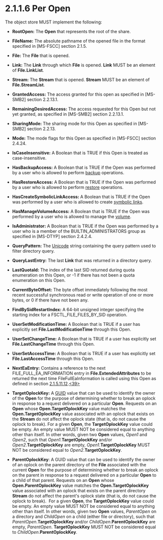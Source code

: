 <html dir="LTR" xmlns:mshelp="http://msdn.microsoft.com/mshelp" xmlns:ddue="http://ddue.schemas.microsoft.com/authoring/2003/5" xmlns:xlink="http://www.w3.org/1999/xlink" xmlns:tool="http://www.microsoft.com/tooltip">
    <head>
        <meta http-equiv="Content-Type" content="text/html; CHARSET=utf-8"></meta>
        <meta name="save" content="history"></meta>
        <title>2.1.1.6 Per Open</title>
        <xml>
            <mshelp:toctitle title="2.1.1.6 Per Open"></mshelp:toctitle>
            <mshelp:rltitle title="[MS-FSA]: Per Open"></mshelp:rltitle>
            <mshelp:keyword index="A" term="7eeba8fa-6ff4-4a9a-b4ac-7fe608c46497"></mshelp:keyword>
            <mshelp:attr name="DCSext.ContentType" value="open specification"></mshelp:attr>
            <mshelp:attr name="AssetID" value="7eeba8fa-6ff4-4a9a-b4ac-7fe608c46497"></mshelp:attr>
            <mshelp:attr name="TopicType" value="kbRef"></mshelp:attr>
            <mshelp:attr name="DCSext.Title" value="[MS-FSA]: Per Open" />
        </xml>
    </head>
    <body>
        <div id="header">
            <h1 class="heading">2.1.1.6 Per Open</h1>
        </div>
        <div id="mainSection">
            <div id="mainBody">
                <div id="allHistory" class="saveHistory"></div>
                <div id="sectionSection0" class="section" name="collapseableSection">
                    

<p>The object store MUST implement the following:</p>

<ul><li><p><span><span> 
</span></span><b>RootOpen:</b> The <b>Open</b> that represents the root of the
share.</p>

</li><li><p><span><span> 
</span></span><b>FileName:</b> The absolute pathname of the opened file in the
format specified in <mshelp:link keywords="efbfe127-73ad-4140-9967-ec6500e66d5e" tabindex="0">[MS-FSCC]</mshelp:link>
section <mshelp:link keywords="ffb795f3-027d-4a3c-997d-3085f2332f6f" tabindex="0">2.1.5</mshelp:link>.</p>

</li><li><p><span><span> 
</span></span><b>File:</b> The <b>File</b> that is opened.</p>

</li><li><p><span><span> 
</span></span><b>Link:</b> The <b>Link</b> through which <b>File</b> is opened.
<b>Link</b> MUST be an element of <b>File.LinkList</b>.</p>

</li><li><p><span><span> 
</span></span><b>Stream:</b> The <b>Stream</b> that is opened. <b>Stream</b>
MUST be an element of <b>File.StreamList</b>.</p>

</li><li><p><span><span> 
</span></span><b>GrantedAccess:</b> The access granted for this open as
specified in <mshelp:link keywords="5606ad47-5ee0-437a-817e-70c366052962" tabindex="0">[MS-SMB2]</mshelp:link>
section <mshelp:link keywords="b3af3aaf-9271-4419-b326-eba0341df7d2" tabindex="0">2.2.13.1</mshelp:link>.</p>

</li><li><p><span><span> 
</span></span><b>RemainingDesiredAccess:</b> The access requested for this Open
but not yet granted, as specified in [MS-SMB2] section 2.2.13.1.</p>

</li><li><p><span><span> 
</span></span><b>SharingMode:</b> The sharing mode for this Open as specified
in [MS-SMB2] section <mshelp:link keywords="e8fb45c1-a03d-44ca-b7ae-47385cfd7997" tabindex="0">2.2.13</mshelp:link>.</p>

</li><li><p><span><span> 
</span></span><b>Mode:</b> The mode flags for this Open as specified in
[MS-FSCC] section <mshelp:link keywords="52df7798-8330-474b-ac31-9afe8075640c" tabindex="0">2.4.24</mshelp:link>.</p>

</li><li><p><span><span> 
</span></span><b>IsCaseInsensitive:</b> A Boolean that is TRUE if this Open is
treated as case-insensitive.</p>

</li><li><p><span><span> 
</span></span><b>HasBackupAccess:</b> A Boolean that is TRUE if the Open was
performed by a user who is allowed to perform <a href="682f0f59-385c-4351-b81a-3b234f53db03.md#gt_f0ec1e1a-3f20-40f1-8b67-b892ff3e4b72">backup</a> operations.</p>

</li><li><p><span><span> 
</span></span><b>HasRestoreAccess:</b> A Boolean that is TRUE if the Open was
performed by a user who is allowed to perform <a href="682f0f59-385c-4351-b81a-3b234f53db03.md#gt_43eabdaa-8fc0-48ac-a23e-2cd92a2fa481">restore</a> operations.</p>

</li><li><p><span><span> 
</span></span><b>HasCreateSymbolicLinkAccess:</b> A Boolean that is TRUE if the
Open was performed by a user who is allowed to create <a href="682f0f59-385c-4351-b81a-3b234f53db03.md#gt_04f1ed93-15cb-4090-8204-c43bec8c7398">symbolic links</a>.</p>

</li><li><p><span><span> 
</span></span><b>HasManageVolumeAccess:</b> A Boolean that is TRUE if the Open
was performed by a user who is allowed to manage the <a href="682f0f59-385c-4351-b81a-3b234f53db03.md#gt_9a876829-33a1-4f0b-8b81-8552b7e5561c">volume</a>.</p>

</li><li><p><span><span> 
</span></span><b>IsAdministrator:</b> A Boolean that is TRUE if the Open was
performed by a user who is a member of the BUILTIN_ADMINISTRATORS group as
specified in <mshelp:link keywords="cca27429-5689-4a16-b2b4-9325d93e4ba2" tabindex="0">[MS-DTYP]</mshelp:link>
section <mshelp:link keywords="81d92bba-d22b-4a8c-908a-554ab29148ab" tabindex="0">2.4.2.4</mshelp:link>.</p>

</li><li><p><span><span> 
</span></span><b>QueryPattern:</b> The <a href="682f0f59-385c-4351-b81a-3b234f53db03.md#gt_c305d0ab-8b94-461a-bd76-13b40cb8c4d8">Unicode</a> string containing
the query pattern used to filter directory query.</p>

</li><li><p><span><span> 
</span></span><b>QueryLastEntry:</b> The last <b>Link</b> that was returned in
a directory query.</p>

</li><li><p><span><span> 
</span></span><b>LastQuotaId:</b> The index of the last SID returned during
quota enumeration on this Open, or -1 if there has not been a quota enumeration
on this Open.</p>

</li><li><p><span><span> 
</span></span><b>CurrentByteOffset:</b> The byte offset immediately following
the most recent successful synchronous read or write operation of one or more
bytes, or 0 if there have not been any.</p>

</li><li><p><span><span> 
</span></span><b>FindBySidRestartIndex:</b> A 64-bit unsigned integer
specifying the starting index for a FSCTL_FILE_FILES_BY_SID operation.</p>

</li><li><p><span><span> 
</span></span><b>UserSetModificationTime:</b> A Boolean that is TRUE if a user
has explicitly set <b>File.LastModificationTime</b> through this Open.</p>

</li><li><p><span><span> 
</span></span><b>UserSetChangeTime:</b> A Boolean that is TRUE if a user has
explicitly set <b>File.LastChangeTime</b> through this Open.</p>

</li><li><p><span><span> 
</span></span><b>UserSetAccessTime:</b> A Boolean that is TRUE if a user has
explicitly set <b>File.LastAccessTime</b> through this Open.</p>

</li><li><p><span><span> 
</span></span><b>NextEaEntry:</b> Contains a reference to the next
FILE_FULL_EA_INFORMATION entry in <b>File.ExtendedAttributes</b> to be returned
the next time FileFullEaInformation is called using this Open as defined in
section <a href="36660930-adcc-4145-a206-f38502e9eb79.md">2.1.5.11.12</a>.<a id="Appendix_A_Target_39"></a><a href="4e3695bd-7574-4f24-a223-b4679c065b63.md#Appendix_A_39" aria-label="Product behavior note 39">&lt;39&gt;</a></p>

</li><li><p><span><span> 
</span></span><b>TargetOplockKey:</b> A <a href="682f0f59-385c-4351-b81a-3b234f53db03.md#gt_f49694cc-c350-462d-ab8e-816f0103c6c1">GUID</a> value that can be used
to identify the owner of the <b>Open</b> for the purpose of determining whether
to break an oplock in response to a request delivered on a particular <b>Open</b>.
Requests on an <b>Open</b> whose <b>Open.TargetOplockKey</b> value matches the <b>Open.TargetOplockKey</b>
value associated with an oplock that exists on the <b>Stream</b> do not affect
the oplock state (that is, do not cause the oplock to break). For a given <b>Open</b>,
the <b>TargetOplockKey</b> value could be empty. An empty value MUST NOT be
considered equal to anything other than itself. In other words, given two <b>Open</b>
values, <i>Open1</i> and <i>Open2</i>, such that <i>Open1</i>.<b>TargetOplockKey</b>
and/or <i>Open2</i>.<b>TargetOplockKey</b> are empty, <i>Open1</i>.<b>TargetOplockKey</b>
MUST NOT be considered equal to <i>Open2</i>.<b>TargetOplockKey</b>.</p>

</li><li><p><span><span> 
</span></span><b>ParentOplockKey</b>: A GUID value that can be used to identify
the owner of an oplock on the parent directory of the <b>File</b> associated
with the current <b>Open</b> for the purpose of determining whether to break an
oplock on the parent in response to a request delivered on a particular <b>Open</b>
to a child of that parent. Requests on an <b>Open</b> whose <b>Open.ParentOplockKey</b>
value matches the <b>Open.TargetOplockKey</b> value associated with an oplock
that exists on the parent directory <b>Stream</b> do not affect the parent's
oplock state (that is, do not cause the oplock to break).  For a given <b>Open</b>,
the <b>TargetOplockKey</b> value could be empty. An empty value MUST NOT be
considered equal to anything other than itself. In other words, given two <b>Open</b>
values, <i>ParentOpen</i> on a directory and <i>ChildOpen</i> on a child
(either file or directory), such that <i>ParentOpen</i>.<b>TargetOplockKey</b>
and/or <i>ChildOpen</i>.<b>ParentOplockKey</b> are empty, <i>ParentOpen</i>. <b>TargetOplockKey</b>
MUST NOT be considered equal to <i>ChildOpen</i>.<b>ParentOplockKey</b>.</p>

</li></ul>
                </div>
            </div>
        </div>
    </body>
</html>